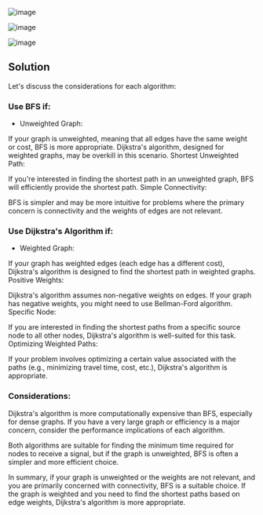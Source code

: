 ![image](https://github.com/MeSabya/Golang/assets/33947539/526fefa3-c49f-4434-a35c-9d7476126b16)

![image](https://github.com/MeSabya/Golang/assets/33947539/c3671f4f-d9e5-4a67-8a0e-0f9fa49d9a9a)

![image](https://github.com/MeSabya/Golang/assets/33947539/ade7bdf9-505e-4faa-8cdd-b7ac9b14b81b)

## Solution 

Let's discuss the considerations for each algorithm:

### Use BFS if:

- Unweighted Graph:

If your graph is unweighted, meaning that all edges have the same weight or cost, BFS is more appropriate. Dijkstra's algorithm, designed for weighted graphs, may be overkill in this scenario.
Shortest Unweighted Path:

If you're interested in finding the shortest path in an unweighted graph, BFS will efficiently provide the shortest path.
Simple Connectivity:

BFS is simpler and may be more intuitive for problems where the primary concern is connectivity and the weights of edges are not relevant.

### Use Dijkstra's Algorithm if:
- Weighted Graph:

If your graph has weighted edges (each edge has a different cost), Dijkstra's algorithm is designed to find the shortest path in weighted graphs.
Positive Weights:

Dijkstra's algorithm assumes non-negative weights on edges. If your graph has negative weights, you might need to use Bellman-Ford algorithm.
Specific Node:

If you are interested in finding the shortest paths from a specific source node to all other nodes, Dijkstra's algorithm is well-suited for this task.
Optimizing Weighted Paths:

If your problem involves optimizing a certain value associated with the paths (e.g., minimizing travel time, cost, etc.), Dijkstra's algorithm is appropriate.

### Considerations:
Dijkstra's algorithm is more computationally expensive than BFS, especially for dense graphs. If you have a very large graph or efficiency is a major concern, consider the performance implications of each algorithm.

Both algorithms are suitable for finding the minimum time required for nodes to receive a signal, but if the graph is unweighted, BFS is often a simpler and more efficient choice.

In summary, if your graph is unweighted or the weights are not relevant, and you are primarily concerned with connectivity, BFS is a suitable choice. If the graph is weighted and you need to find the shortest paths based on edge weights, Dijkstra's algorithm is more appropriate.

